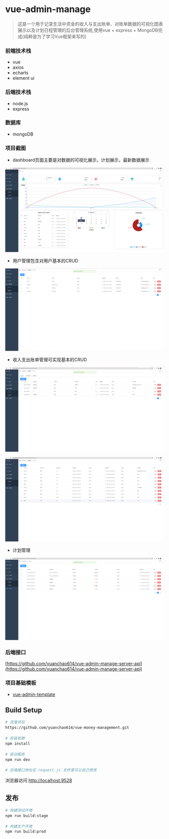 # vue-admin-manage

> 这是一个用于记录生活中资金的收入与支出账单、对账单数据的可视化图表展示以及计划日程管理的后台管理系统,使用vue + express + MongoDB完成(纯粹是为了学习Vue框架来写的)

### 前端技术栈
* vue
* axios
* echarts
* element ui

### 后端技术栈
* node.js
* express

### 数据库

* mongoDB

### 项目截图

- dashboard页面主要是对数据的可视化展示，计划展示，最新数据展示

![dashoboard](/showImage/dashoboar.png)

- 用户管理包含对用户基本的CRUD

![userManagement](/showImage/user.png)

- 收入支出账单管理可实现基本的CRUD

![expendManagement](/showImage/expen.png)

![expendManagement](/showImage/income.png)

- 计划管理

![scheduleManagement](/showImage/schedule.png)

### 后端接口

[https://github.com/yuanchao614/vue-admin-manage-server-api](https://github.com/yuanchao614/vue-admin-manage-server-api)


### 项目基础模板

- [vue-admin-template](https://github.com/PanJiaChen/vue-admin-template)

## Build Setup

```bash
# 克隆项目
https://github.com/yuanchao614/vue-money-management.git

# 安装依赖
npm install

# 启动服务
npm run dev

# 后端接口地址在`request.js`文件里可以自己修改
```

浏览器访问 [http://localhost:9528](http://localhost:9528)

## 发布

```bash
# 构建测试环境
npm run build:stage

# 构建生产环境
npm run build:prod
```
